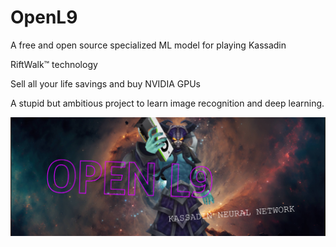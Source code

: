 # OpenL9
A free and open source specialized ML model for playing Kassadin

RiftWalk™ technology

Sell all your life savings and buy NVIDIA GPUs

A stupid but ambitious project to learn image recognition and deep learning.

![Open L9 banner with Kassadin holding a GPU](imgs/BANNER.png)
